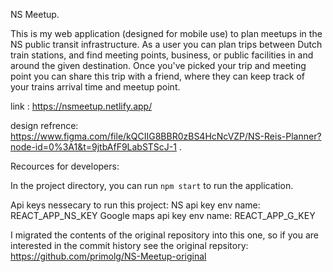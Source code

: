 NS Meetup.

This is my web application (designed for mobile use) to plan meetups in the NS public transit infrastructure.
As a user you can plan trips between Dutch train stations, and find meeting points, business, or public facilities in and around the given destination.
Once you've picked your trip and meeting point you can share this trip with a friend, where they can keep track of your trains arrival time and meetup point.

link : https://nsmeetup.netlify.app/


design refrence:
https://www.figma.com/file/kQCIIG8BBR0zBS4HcNcVZP/NS-Reis-Planner?node-id=0%3A1&t=9jtbAfF9LabSTScJ-1
.

Recources for developers:

In the project directory, you can run `npm start` to run the application.

Api keys nessecary to run this project:
NS api key env name: REACT_APP_NS_KEY
Google maps api key env name: REACT_APP_G_KEY

I migrated the contents of the original repository into this one, so if you are interested in the commit history see the original repsitory: 
https://github.com/primolg/NS-Meetup-original
